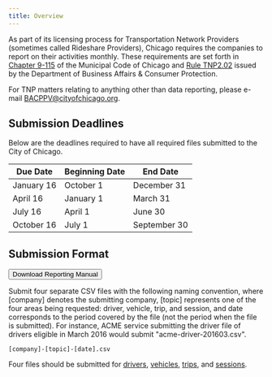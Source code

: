 ```yaml
---
title: Overview
---
```


As part of its licensing process for Transportation Network Providers (sometimes called Rideshare Providers), Chicago requires the companies to report on their activities monthly. These requirements are set forth in [Chapter 9-115](https://chicagocode.org/9/9-115/) of the Municipal Code of Chicago and [Rule TNP2.02](https://www.cityofchicago.org/content/dam/city/depts/dol/rulesandregs/TNPRulesFinalEFF20151120.pdf) issued by the Department of Business Affairs & Consumer Protection.

For TNP matters relating to anything other than data reporting, please e-mail [BACPPV@cityofchicago.org](mailto:BACPPV@cityofchicago.org).

## Submission Deadlines

Below are the deadlines required to have all required files submitted to the City of Chicago.

|   Due Date   | Beginning Date |   End Date   |
|--------------|----------------|--------------|
| January 16   | October 1      | December 31  |
| April 16     | January 1      | March 31     |
| July 16      | April 1        | June 30      |
| October 16   | July 1         | September 30 |


## Submission Format

<form method="get" action="TNP Reporting Manual.xlsx">
	<button type="submit">Download Reporting Manual</button>
</form>


Submit four separate CSV files with the following naming convention, where [company] denotes the submitting company, [topic] represents one of the four areas being requested: driver, vehicle, trip, and session, and date corresponds to the period covered by the file (not the period when the file is submitted). For instance, ACME service submitting the driver file of drivers eligible in March 2016 would submit "acme-driver-201603.csv".

```
[company]-[topic]-[date].csv
```

Four files should be submitted for [drivers](driver), [vehicles](vehicle), [trips](trip), and [sessions](session).
